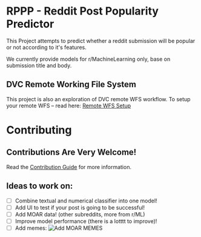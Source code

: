 # RPPP - Reddit Post Popularity Predictor
This Project attempts to predict whether a reddit submission will be popular or not according to it's features.

We currently provide models for r/MachineLearning only, base on submission title and body.

## DVC Remote Working File System
This project is also an exploration of DVC remote WFS workflow. To setup your remote WFS – read here: [Remote WFS Setup](./remote-wfs-setup.md)

# Contributing
## Contributions Are Very Welcome!
Read the [Contribution Guide](https://dagshub.com/Dean/RPPP/src/master/CONTRIBUTING.md) for more information.

## Ideas to work on:
- [ ] Combine textual and numerical classifier into one model!
- [ ] Add UI to test if your post is going to be successful!
- [ ] Add MOAR data! (other subreddits, more from r/ML)
- [ ] Improve model performance (there is a lotttt to improve)!
- [ ] Add memes: 
![Add MOAR MEMES](https://i.pinimg.com/originals/c6/28/e1/c628e198f6e481c3fb78c476c9943fba.jpg)